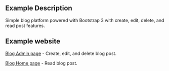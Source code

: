 ## Example Description

Simple blog platform powered with Bootstrap 3 with create, edit, delete, and read post features.

## Example website

[Blog Admin page](http://security-jolks.rhcloud.com/admin) - Create, edit, and delete blog post.

[Blog Home page](http://security-jolks.rhcloud.com) - Read blog post.


